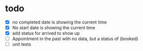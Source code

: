 # todo

- [x] no completed date is showing the current time
- [x] No start date is showing the current time
- [x] add status for arrived to show up
- [ ] Appointment in the past with no data, but a status of (booked)
- [ ] unit tests
